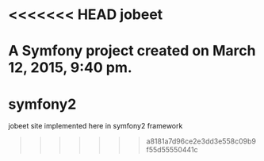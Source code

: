 <<<<<<< HEAD
jobeet
======

A Symfony project created on March 12, 2015, 9:40 pm.
=======
# symfony2
jobeet site implemented here in symfony2 framework
>>>>>>> a8181a7d96ce2e3dd3e558c09b9f55d55550441c
